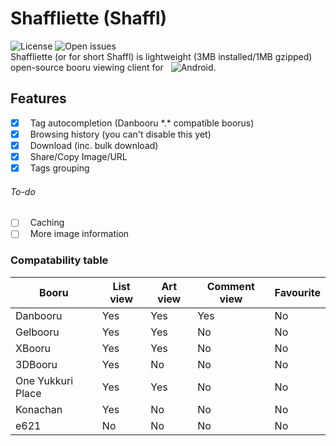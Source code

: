 # Shaffliette (Shaffl)
![License][license_badge] ![Open issues][issues_badge]  
Shaffliette (or for short Shaffl) is lightweight (3MB installed/1MB gzipped) open-source booru viewing client for &nbsp;&nbsp;![Android][android_badge].
## Features
+ [X] &nbsp;&nbsp;Tag autocompletion (Danbooru *.\* compatible boorus)
+ [X] &nbsp;&nbsp;Browsing history (you can't disable this yet)
+ [X] &nbsp;&nbsp;Download (inc. bulk download)
+ [X] &nbsp;&nbsp;Share/Copy Image/URL
+ [X] &nbsp;&nbsp;Tags grouping
###### To-do
- [ ] &nbsp;&nbsp;Caching
- [ ] &nbsp;&nbsp;More image information

### Compatability table
| Booru            | List view | Art view | Comment view | Favourite |
|------------------|-----------|----------|--------------|-----------|
| Danbooru         | Yes       | Yes      | Yes          | No        |
| Gelbooru         | Yes       | Yes      | No           | No        |
| XBooru           | Yes       | Yes      | No           | No        |
| 3DBooru          | Yes       | No       | No           | No        |
| One Yukkuri Place| Yes       | Yes      | No           | No        |
| Konachan         | Yes       | No       | No           | No        |
| e621            | No        | No       | No           | No        |


[license_badge]: https://img.shields.io/badge/license-BSD%202--Clause-blue.svg?style=flat-square
[issues_badge]: https://img.shields.io/github/issues-raw/moemoesoft/shaffliette.svg?style=flat-square&colorB=8e0000&logo=github
[android_badge]: https://img.shields.io/badge/Android-OS-green.svg?longCache=true&style=plastic&colorA=199600&colorB=199600
